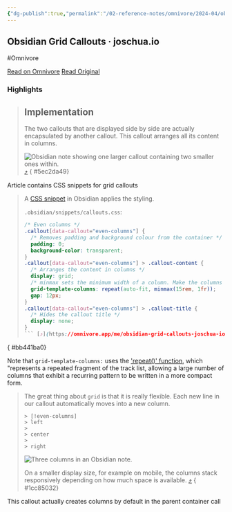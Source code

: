 ```yaml
---
{"dg-publish":true,"permalink":"/02-reference-notes/omnivore/2024-04/obsidian-grid-callouts-joschua-io/","title":"Obsidian Grid Callouts · joschua.io\n","metatags":{"description":"How to arrange content in Obsidian in columns without any plugins.","og:image":"https://i.imgur.com/LmCg5HX.png"},"tags":["MMW-Dev/CSS","Obsidian/CSS"]}
---
```



## Obsidian Grid Callouts · joschua.io
#Omnivore

[Read on Omnivore](https://omnivore.app/me/obsidian-grid-callouts-joschua-io-18e9c3f29f0)
[Read Original](https://joschua.io/posts/2022/12/04/obsidian-grid-callouts/)

### Highlights

> ## Implementation
> 
> The two callouts that are displayed side by side are actually encapsulated by another callout. This callout arranges all its content in columns.
> 
> ![Obsidian note showing one larger callout containing two smaller ones within.](https://proxy-prod.omnivore-image-cache.app/1544x710,suVKYk4-4F3nlaaiyzMmiJOz6TYCfjhlxEemdsEzVfmo/https://joschua.io/_astro/5-even-columns.b06c2b03_Z1rHdJF.webp) [⤴️](https://omnivore.app/me/obsidian-grid-callouts-joschua-io-18e9c3f29f0#5ec2da49-9c5d-47f5-a9bf-1de87c206d57) 
{ #5ec2da49}


Article contains CSS snippets for grid callouts

> A [CSS snippet](https://help.obsidian.md/How+to/Add+custom+styles#Use+Themes+and+or+CSS+snippets) in Obsidian applies the styling.
> 
> `.obsidian/snippets/callouts.css`:
> 
> ```css
> /* Even columns */
> .callout[data-callout="even-columns"] {
>   /* Removes padding and background colour from the container */
>   padding: 0;
>   background-color: transparent;
> }
> .callout[data-callout="even-columns"] > .callout-content {
>   /* Arranges the content in columns */
>   display: grid;
>   /* minmax sets the minimum width of a column. Make the columns 'skinnier' by setting 15rem to a smaller number */
>   grid-template-columns: repeat(auto-fit, minmax(15rem, 1fr));
>   gap: 12px;
> }
> .callout[data-callout="even-columns"] > .callout-title {
>   /* Hides the callout title */
>   display: none;
> }
> ``` [⤴️](https://omnivore.app/me/obsidian-grid-callouts-joschua-io-18e9c3f29f0#bb441ba0-0bed-488a-86d0-cc488fa4e9b6) 
{ #bb441ba0}


Note that `grid-template-columns:` uses the ['repeat()' function](https://developer.mozilla.org/en-US/docs/Web/CSS/repeat), which "represents a repeated fragment of the track list, allowing a large number of columns that exhibit a recurring pattern to be written in a more compact form.

> The great thing about `grid` is that it is really flexible. Each new line in our callout automatically moves into a new column.
> 
> ```shell
> > [!even-columns]
> > left
> >
> > center
> >
> > right
> ```
> 
> ![Three columns in an Obsidian note.](https://proxy-prod.omnivore-image-cache.app/2400x1642,sf0oXcmLqPpqtbpqJpho5Z1MTKGNd82L_S2yOUPq5uQY/https://joschua.io/_astro/6-three.9861c745_ZVkmth.webp)
> 
> On a smaller display size, for example on mobile, the columns stack responsively depending on how much space is available. [⤴️](https://omnivore.app/me/obsidian-grid-callouts-joschua-io-18e9c3f29f0#1cc85032-564f-427e-bee3-fd0c7e6ba46a) 
{ #1cc85032}


This callout actually creates columns by default in the parent container call

